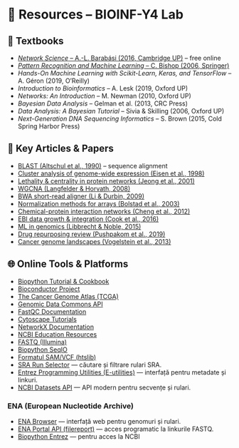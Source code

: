 # 📂 Resources – BIOINF-Y4 Lab

## 📘 Textbooks
- [*Network Science* – A.-L. Barabási (2016, Cambridge UP)](https://networksciencebook.com/chapter/1) – free online  
- [*Pattern Recognition and Machine Learning* – C. Bishop (2006, Springer)](https://www.microsoft.com/en-us/research/wp-content/uploads/2006/01/Bishop-Pattern-Recognition-and-Machine-Learning-2006.pdf)  
- *Hands-On Machine Learning with Scikit-Learn, Keras, and TensorFlow* – A. Géron (2019, O’Reilly)  
- *Introduction to Bioinformatics* – A. Lesk (2019, Oxford UP)  
- *Networks: An Introduction* – M. Newman (2010, Oxford UP)  
- *Bayesian Data Analysis* – Gelman et al. (2013, CRC Press)  
- *Data Analysis: A Bayesian Tutorial* – Sivia & Skilling (2006, Oxford UP)  
- *Next-Generation DNA Sequencing Informatics* – S. Brown (2015, Cold Spring Harbor Press)  

## 📄 Key Articles & Papers
- [BLAST (Altschul et al., 1990)](https://doi.org/10.1016/S0022-2836(05)80360-2) – sequence alignment  
- [Cluster analysis of genome-wide expression (Eisen et al., 1998)](https://doi.org/10.1073/pnas.95.25.14863)  
- [Lethality & centrality in protein networks (Jeong et al., 2001)](https://doi.org/10.1038/35075138)  
- [WGCNA (Langfelder & Horvath, 2008)](https://doi.org/10.1186/1471-2105-9-559)  
- [BWA short-read aligner (Li & Durbin, 2009)](https://doi.org/10.1093/bioinformatics/btp324)  
- [Normalization methods for arrays (Bolstad et al., 2003)](https://doi.org/10.1093/bioinformatics/19.2.185)  
- [Chemical-protein interaction networks (Cheng et al., 2012)](https://doi.org/10.1371/journal.pone.0041064)  
- [EBI data growth & integration (Cook et al., 2016)](https://doi.org/10.1093/nar/gkv1352)  
- [ML in genomics (Libbrecht & Noble, 2015)](https://doi.org/10.1038/nrg3920)  
- [Drug repurposing review (Pushpakom et al., 2019)](https://doi.org/10.1038/nrd.2018.168)  
- [Cancer genome landscapes (Vogelstein et al., 2013)](https://doi.org/10.1126/science.1235122)  

## 🌐 Online Tools & Platforms
- [Biopython Tutorial & Cookbook](https://biopython.org/DIST/docs/tutorial/Tutorial.html)  
- [Bioconductor Project](https://www.bioconductor.org/)  
- [The Cancer Genome Atlas (TCGA)](https://www.cancer.gov/tcga)  
- [Genomic Data Commons API](https://gdc.cancer.gov/developers/gdc-application-programming-interface-api)  
- [FastQC Documentation](https://www.bioinformatics.babraham.ac.uk/projects/fastqc/)  
- [Cytoscape Tutorials](https://cytoscape.org/learn.html)  
- [NetworkX Documentation](https://networkx.org/documentation/)  
- [NCBI Education Resources](https://www.ncbi.nlm.nih.gov/home/learn/)  
- [FASTQ (Illumina)](https://support.illumina.com/bulletins/2016/04/fastq-files-explained.html)
- [Biopython SeqIO](https://biopython.org/wiki/SeqIO)
- [Formatul SAM/VCF (htslib)](http://samtools.github.io/hts-specs/)
- [SRA Run Selector](https://www.ncbi.nlm.nih.gov/Traces/study/) — căutare și filtrare rulari SRA.  
- [Entrez Programming Utilities (E-utilities)](https://www.ncbi.nlm.nih.gov/books/NBK25501/) — interfață pentru metadate și linkuri.  
- [NCBI Datasets API](https://www.ncbi.nlm.nih.gov/datasets/docs/v2/) — API modern pentru secvențe și rulari.
### **ENA (European Nucleotide Archive)**
- [ENA Browser](https://www.ebi.ac.uk/ena/browser/home) — interfață web pentru genomuri și rulari.  
- [ENA Portal API (filereport)](https://www.ebi.ac.uk/ena/portal/api/) — acces programatic la linkurile FASTQ.
- [Biopython Entrez](https://biopython.org/docs/1.75/api/Bio.Entrez.html) — pentru acces la NCBI
